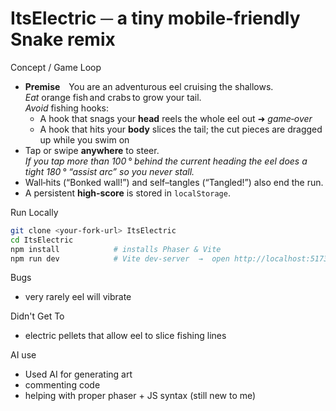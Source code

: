 # ItsElectric ─ a tiny mobile‑friendly Snake remix

Concept / Game Loop
* **Premise** You are an adventurous eel cruising the shallows.  
  *Eat* orange fish and crabs to grow your tail.  
  *Avoid* fishing hooks:  
  * A hook that snags your **head** reels the whole eel out ➜ *game‑over*  
  * A hook that hits your **body** slices the tail; the cut pieces are dragged up while you swim on  
* Tap or swipe **anywhere** to steer.  
  *If you tap more than 100 ° behind the current heading the eel does a tight
  180 ° “assist arc” so you never stall.*  
* Wall‑hits (“Bonked wall!”) and self–tangles (“Tangled!”) also end the run.  
* A persistent **high‑score** is stored in `localStorage`.

Run Locally
```bash
git clone <your-fork-url> ItsElectric
cd ItsElectric
npm install            # installs Phaser & Vite
npm run dev            # Vite dev‑server  →  open http://localhost:5173
```
Bugs
* very rarely eel will vibrate

Didn't Get To
* electric pellets that allow eel to slice fishing lines

AI use
* Used AI for generating art
* commenting code
* helping with proper phaser + JS syntax (still new to me)